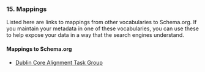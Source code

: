 ### 15. Mappings

Listed here are links to mappings from other vocabularies to Schema.org. If you
maintain your metadata in one of these vocabularies, you can use these to 
help expose your data in a way that the search engines understand.

<div itemscope="" itemtype="http://schema.org/ItemList">
  <h4 itemprop="name">Mappings to Schema.org</h4>
  <meta itemprop="mainContentOfPage" content="true"/>
  <ul>
    <li itemprop="itemListElement">
      <a href="http://wiki.dublincore.org/index.php/Schema.org_Alignment">Dublin Core Alignment Task Group</a>
    </li>
    <!-- <li itemprop="itemListElement"><a href=""></a></li> -->
  </ul>

</div>
